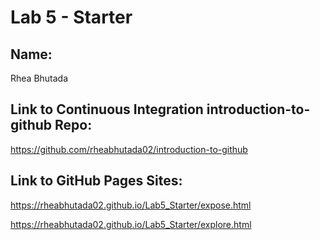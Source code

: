 # Lab 5 - Starter

## Name: 
Rhea Bhutada

## Link to Continuous Integration introduction-to-github Repo: 
https://github.com/rheabhutada02/introduction-to-github

## Link to GitHub Pages Sites:
https://rheabhutada02.github.io/Lab5_Starter/expose.html

https://rheabhutada02.github.io/Lab5_Starter/explore.html
